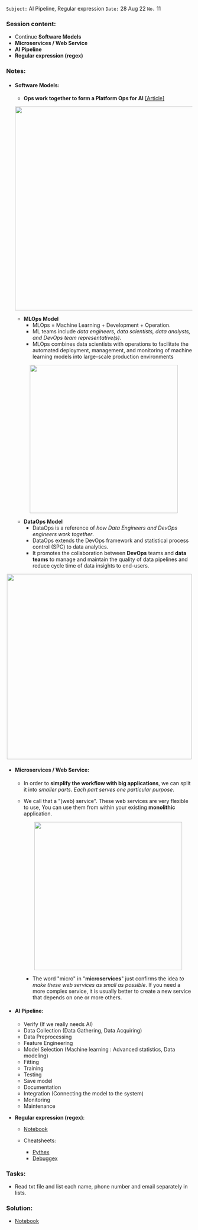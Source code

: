 `Subject:`  AI Pipeline, Regular expression
`Date:` 28 Aug 22 `No.` 11

### Session content:

- Continue **Software Models**
- **Microservices / Web Service**
- **AI Pipeline**
- **Regular expression (regex)**

### Notes:

- #### Software Models:  

  - **Ops work together to form a Platform Ops for AI** [[Article]](https://www.scalesology.com/post/dataops-and-mlops-an-extension-of-the-devops-framework-for-data-analytics)
  
  <p align="center">
      <img src='https://static.wixstatic.com/media/463754_7cb1bf4db30f49e9a3834b9f85c448b8~mv2.png/v1/fill/w_653,h_419,al_c/463754_7cb1bf4db30f49e9a3834b9f85c448b8~mv2.png' width="550"/></p>
  
	- **MLOps Model** 
	  - MLOps = Machine Learning + Development + Operation. 
	  - ML teams include *data engineers, data scientists, data analysts, and DevOps team representative(s)*.
	  - MLOps combines data scientists with operations to facilitate the automated deployment, management, and monitoring of machine learning models into large-scale production environments
	<p align="center"> 
	<img src='https://static.wixstatic.com/media/463754_cbbf361d009b41b799e6e507093665c3~mv2.png/v1/fill/w_630,h_252,al_c,lg_1,q_85,enc_auto/463754_cbbf361d009b41b799e6e507093665c3~mv2.png' width="400"/></p> 
	
	- **DataOps Model** 
	  - DataOps is a reference of *how Data Engineers and DevOps engineers work together*. 
	  - DataOps extends the DevOps framework and statistical process control (SPC) to data analytics.
	  - It promotes the collaboration between **DevOps** teams and **data teams** to manage and maintain the quality of data pipelines and reduce cycle time of data insights to end-users. 

<p align="center">
    <img src='https://static.wixstatic.com/media/463754_737c30b70e384d6aa1a72a8c710cb410~mv2.png/v1/fill/w_630,h_191,al_c,q_85,usm_0.66_1.00_0.01,enc_auto/463754_737c30b70e384d6aa1a72a8c710cb410~mv2.png' width="500"/> </p>

- #### Microservices / Web Service:  

  - In order to **simplify the workflow with big applications**, we can split it into *smaller parts*. *Each part serves one particular purpose*. 

  - We call that a "(web) service". These web services are very flexible to use, You can use them from within your existing **monolithic** application.

    <p align="center">
    <img src='https://d1.awsstatic.com/Developer%20Marketing/containers/monolith_1-monolith-microservices.70b547e30e30b013051d58a93a6e35e77408a2a8.png' width="400"/>
  
  
    - The word "micro" in "**microservices**" just confirms the idea *to make these web services as small as possible*. If you need a more complex service, it is usually better to create a new service that depends on one or more others.
  
- #### AI Pipeline:

  - Verify (If we really needs AI)
  - Data Collection (Data Gathering, Data Acquiring)
  - Data Preprocessing
  - Feature Engineering
  - Model Selection (Machine learning : Advanced statistics, Data modeling)
  - Fitting
  - Training
  - Testing
  - Save model
  - Documentation
  - Integration (Connecting the model to the system)
  - Monitoring
  - Maintenance

- **Regular expression (regex)**:


    - [Notebook](https://github.com/AhmedUZaki/INSTANT-AI/blob/main/Track%201_%20Python%20for%20Data%20science/Session%2011/Session%2011%20Notebook.ipynb)


    - Cheatsheets:

      - [Pythex](https://pythex.org)
      - [Debuggex](https://www.debuggex.com/cheatsheet/regex/python)


### Tasks:

- Read txt file and list each name, phone number and email separately in lists.

### Solution:

- [Notebook](https://github.com/AhmedUZaki/INSTANT-AI/blob/main/Track%201_%20Python%20for%20Data%20science/Session%2011/Session%2011%20Tasks%20solution.ipynb)



